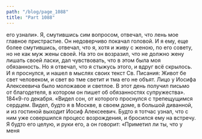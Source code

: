 ```yaml
---
path: "/blog/page_1088"
title: "Part 1088"
---
```


его узнали». Я, смутившись сим вопросом, отвечал, что лень мое главное пристрастие. Он недоверчиво покачал головой. И я ему, еще более смутившись, отвечал, что я, хотя и живу с женою, по его совету, но не как муж жены своей. На это он возразил, что не должно жену лишать своей ласки, дал чувствовать, что в этом была моя обязанность. Но я отвечал, что я стыжусь этого, и вдруг всё скрылось. И я проснулся, и нашел в мыслях своих текст Св. Писания: Живот бе свет человеком, и свет во тме светит и тма его не объят. Лицо у Иосифа Алексеевича было моложавое и светлое. В этот день получил письмо от благодетеля, в котором он пишет об обязанностях супружества».
184«9-го декабря.
«Видел сон, от которого проснулся с трепещущимся сердцем. Видел, будто я в Москве, в своем доме, в большой диванной, и из гостиной выходит Иосиф Алексеевич. Будто я тотчас узнал, что с ним уже совершился процесс возрождения, и бросился ему на встречу. Я будто его целую, и руки его, а он говорит: «Приметил ли ты, что у меня
